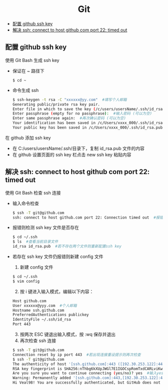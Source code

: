 <h1 align="center">Git</h1>

- [配置 github ssh key](#配置-github-ssh-key)
- [解决 ssh: connect to host github com port 22: timed out](#解决-ssh-connect-to-host-github-com-port-22-timed-out)

## 配置 github ssh key

使用 Git Bash 生成 ssh key

- 保证在 ~ 路径下

  `$ cd ~`

- 命令生成 ssh

  ```bash
  $ ssh-keygen -t rsa -C "xxxxxx@yy.com"  #填写个人邮箱
  Generating public/private rsa key pair.
  Enter file in which to save the key (/c/users/usersName/.ssh/id_rsa):  #回车
  Enter passphrase (empty for no passphrase):  #输入密码 (可以为空)
  Enter same passphrase again:  #再次确认密码 (可以为空)
  Your identification has been saved in /c/Users/xxxx_000/.ssh/id_rsa.
  Your public key has been saved in /c/Users/xxxx_000/.ssh/id_rsa.pub.
  ```

在 github 添加 ssh key

- 在 C:/users/usersName/.ssh/目录下，复制 id_rsa.pub 文件的内容
- 在 github 设置页面的 ssh key 栏点击 new ssh key 粘贴内容

## 解决 ssh: connect to host github com port 22: timed out

使用 Git Bash 检查 ssh 连接

- 输入命令检查

  ```bash
  $ ssh -T git@github.com
  ssh: connect to host github.com port 22: Connection timed out  #报错
  ```

- 报错则检测 ssh key 文件是否存在

  ```bash
  $ cd ~/.ssh
  $ ls  #查看当前目录文件
  id_rsa id_rsa.pub  #若不存在两个文件则重新配置ssh key
  ```

- 若存在 ssh key 文件仍报错则新建 config 文件

  1. 新建 config 文件

  ```bash
  $ cd ~/.ssh
  $ vim config
  ```

  2. 按 i 键进入输入模式，编辑以下内容：

  ```bash
  Host github.com
  User xxxxxx@yyy.com  #个人邮箱
  Hostname ssh.github.com
  PreferredAuthentications publickey
  IdentityFile ~/.ssh/id_rsa
  Port 443
  ```

  3. 按两次 ESC 键退出输入模式，按 :wq 保存并退出
  4. 再次检查 ssh 连接

  ```bash
  $ ssh -T git@github.com
  Connection reset by ip port 443  #若出现连接重设提示则再次检查
  $ ssh -T git@github.com
  The authenticity of host '[ssh.github.com]:443 ([192.30.253.122]:443)' can not be established.
  RSA key fingerprint is SHA256:nThbg6kXUpJWGl7E1IGOCspRomTxdCARLviKw6E5SY8.
  Are you sure you want to continue connecting (yes/no)? yes  #输入yes并回车
  Warning: Permanently added '[ssh.github.com]:443,[192.30.253.122]:443' (RSA) to the list of known hosts.
  Hi Veal98! You are successfully authenticated, but GitHub does not provide   shell access.  #连接成功
  ```
